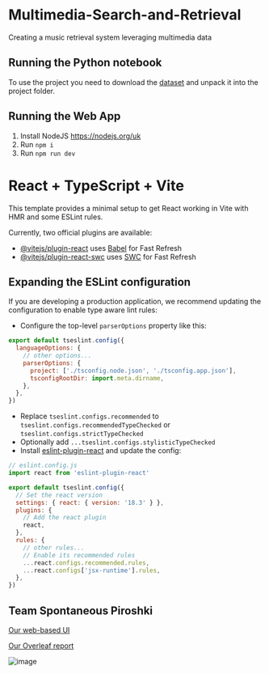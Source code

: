 # Multimedia-Search-and-Retrieval
Creating a music retrieval system leveraging
multimedia data

## Running the Python notebook

To use the project you need to download the [dataset](https://cloud.cp.jku.at/index.php/s/RbAxYet7cQZ5LYz) and unpack it into the project folder.

## Running the Web App

1. Install NodeJS https://nodejs.org/uk
2. Run `npm i`
3. Run `npm run dev`

# React + TypeScript + Vite

This template provides a minimal setup to get React working in Vite with HMR and some ESLint rules.

Currently, two official plugins are available:

- [@vitejs/plugin-react](https://github.com/vitejs/vite-plugin-react/blob/main/packages/plugin-react/README.md) uses [Babel](https://babeljs.io/) for Fast Refresh
- [@vitejs/plugin-react-swc](https://github.com/vitejs/vite-plugin-react-swc) uses [SWC](https://swc.rs/) for Fast Refresh

## Expanding the ESLint configuration

If you are developing a production application, we recommend updating the configuration to enable type aware lint rules:

- Configure the top-level `parserOptions` property like this:

```js
export default tseslint.config({
  languageOptions: {
    // other options...
    parserOptions: {
      project: ['./tsconfig.node.json', './tsconfig.app.json'],
      tsconfigRootDir: import.meta.dirname,
    },
  },
})
```

- Replace `tseslint.configs.recommended` to `tseslint.configs.recommendedTypeChecked` or `tseslint.configs.strictTypeChecked`
- Optionally add `...tseslint.configs.stylisticTypeChecked`
- Install [eslint-plugin-react](https://github.com/jsx-eslint/eslint-plugin-react) and update the config:

```js
// eslint.config.js
import react from 'eslint-plugin-react'

export default tseslint.config({
  // Set the react version
  settings: { react: { version: '18.3' } },
  plugins: {
    // Add the react plugin
    react,
  },
  rules: {
    // other rules...
    // Enable its recommended rules
    ...react.configs.recommended.rules,
    ...react.configs['jsx-runtime'].rules,
  },
})
```

## Team Spontaneous Piroshki
[Our web-based UI](https://spontaneous-piroshki-fddef9.netlify.app/)

[Our Overleaf report](https://www.overleaf.com/project/6758c2a92a0b9d1beb1daddd)

![image](https://github.com/user-attachments/assets/0efbd074-3290-45fb-9157-01e7301484c7)
